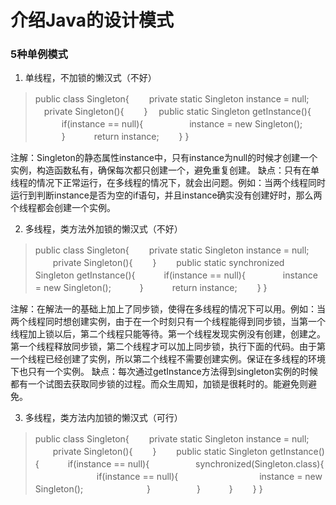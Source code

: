 # 介绍Java的设计模式

### 5种单例模式
1) 单线程，不加锁的懒汉式（不好）
> public class Singleton{
　　private static Singleton instance = null;
  　private Singleton(){
　　}
  　public static Singleton getInstance(){
　　　if(instance == null){
　　　　　instance = new Singleton();
　　　}
　　　return instance;
　　}
}

注解：Singleton的静态属性instance中，只有instance为null的时候才创建一个实例，构造函数私有，确保每次都只创建一个，避免重复创建。
缺点：只有在单线程的情况下正常运行，在多线程的情况下，就会出问题。例如：当两个线程同时运行到判断instance是否为空的if语句，并且instance确实没有创建好时，那么两个线程都会创建一个实例。

2) 多线程，类方法外加锁的懒汉式（不好）
> public class Singleton{
　　private static Singleton instance = null;
　　private Singleton(){
　　}
　　public static synchronized Singleton getInstance(){
　　　if(instance == null){
　　　　instance = new Singleton();
　　　}
　　　return instance;
　　}
}

注解：在解法一的基础上加上了同步锁，使得在多线程的情况下可以用。例如：当两个线程同时想创建实例，由于在一个时刻只有一个线程能得到同步锁，当第一个线程加上锁以后，第二个线程只能等待。第一个线程发现实例没有创建，创建之。第一个线程释放同步锁，第二个线程才可以加上同步锁，执行下面的代码。由于第一个线程已经创建了实例，所以第二个线程不需要创建实例。保证在多线程的环境下也只有一个实例。
缺点：每次通过getInstance方法得到singleton实例的时候都有一个试图去获取同步锁的过程。而众生周知，加锁是很耗时的。能避免则避免。

3) 多线程，类方法内加锁的懒汉式（可行）
> public class Singleton{
　　private static Singleton instance = null;
　　private Singleton(){
　　}
　　public static Singleton getInstance(){
　　　if(instance == null){
　　　　　synchronized(Singleton.class){
　　　　　　　if(instance == null){
　　　　　　　　　instance = new Singleton();
　　　　　　　}
　　　　　}
　　　}
　　}
}
